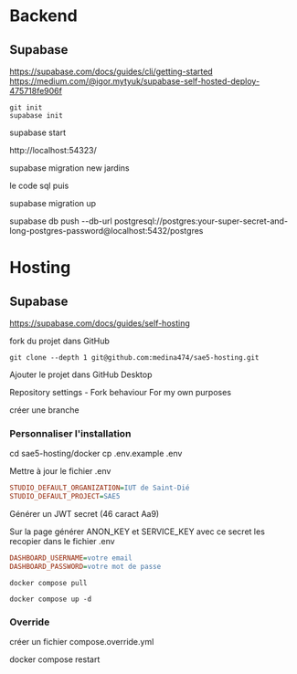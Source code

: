 # Backend

## Supabase

https://supabase.com/docs/guides/cli/getting-started
https://medium.com/@igor.mytyuk/supabase-self-hosted-deploy-475718fe906f

```
git init
supabase init
```

supabase start

http://localhost:54323/

supabase migration new jardins

le code sql puis

supabase migration up

supabase db push --db-url postgresql://postgres:your-super-secret-and-long-postgres-password@localhost:5432/postgres

# Hosting

## Supabase

https://supabase.com/docs/guides/self-hosting

fork du projet dans GitHub

```
git clone --depth 1 git@github.com:medina474/sae5-hosting.git
```

Ajouter le projet dans GitHub Desktop

Repository settings - Fork behaviour
For my own purposes

créer une branche

### Personnaliser l'installation

cd sae5-hosting/docker
cp .env.example .env

Mettre à jour le fichier .env

```ini
STUDIO_DEFAULT_ORGANIZATION=IUT de Saint-Dié
STUDIO_DEFAULT_PROJECT=SAE5
```

Générer un JWT secret (46 caract Aa9)

Sur la page générer ANON_KEY et SERVICE_KEY avec ce secret les recopier dans le fichier .env

```ini
DASHBOARD_USERNAME=votre email
DASHBOARD_PASSWORD=votre mot de passe
```

```shell-session
docker compose pull

docker compose up -d
```

### Override

créer un fichier compose.override.yml

docker compose restart
